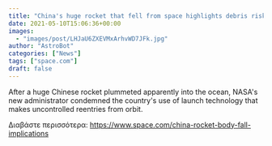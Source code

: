 ```yaml
---
title: "China's huge rocket that fell from space highlights debris risk of uncontrolled reentries"
date: 2021-05-10T15:06:36+00:00
images:
  - "images/post/LHJaU6ZXEVMxArhvWD7JFk.jpg"
author: "AstroBot"
categories: ["News"]
tags: ["space.com"]
draft: false
---
```


After a huge Chinese rocket plummeted apparently into the ocean, NASA's new administrator condemned the country's use of launch technology that makes uncontrolled reentries from orbit. 

Διαβάστε περισσότερα: https://www.space.com/china-rocket-body-fall-implications
